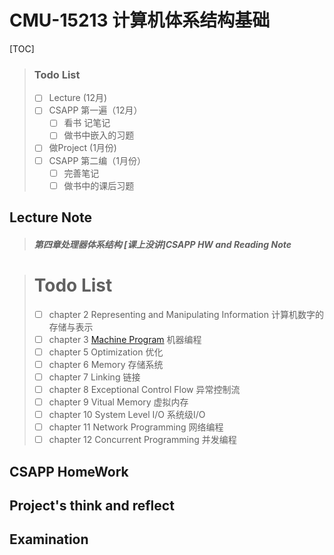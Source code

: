 # CMU-15213 计算机体系结构基础

[TOC]

> ### Todo List
>
> - [ ] Lecture (12月)
> - [ ] CSAPP 第一遍（12月） 
>   - [ ] 看书 记笔记
>   - [ ] 做书中嵌入的习题
> - [ ] 做Project (1月份)
> - [ ] CSAPP 第二编（1月份）
>   - [ ] 完善笔记
>   - [ ] 做书中的课后习题



## Lecture Note

> ##### 第四章处理器体系结构 [课上没讲]CSAPP HW and Reading Note

> # Todo List
>
> - [ ] chapter 2 Representing and Manipulating Information 计算机数字的存储与表示
> - [ ] chapter 3 [Machine Program](./Machine_Program/note.md) 机器编程
> - [ ] chapter 5 Optimization 优化
> - [ ] chapter 6 Memory 存储系统
> - [ ] chapter 7 Linking 链接
> - [ ] chapter 8 Exceptional Control Flow 异常控制流
> - [ ] chapter 9 Vitual Memory 虚拟内存
> - [ ] chapter 10 System Level I/O 系统级I/O
> - [ ] chapter 11 Network Programming 网络编程
> - [ ] chapter 12 Concurrent Programming 并发编程

## CSAPP HomeWork

## Project's think and reflect

## Examination 

